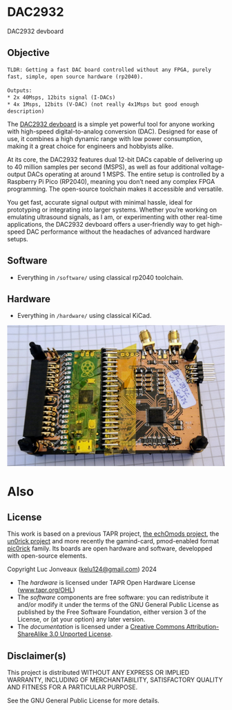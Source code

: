# DAC2932


DAC2932 devboard

## Objective

```
TLDR: Getting a fast DAC board controlled without any FPGA, purely fast, simple, open source hardware (rp2040).

Outputs:
* 2x 40Msps, 12bits signal (I-DACs)
* 4x 1Msps, 12bits (V-DAC) (not really 4x1Msps but good enough description)
```

The [DAC2932 devboard](https://github.com/kelu124/DAC2932) is a simple yet powerful tool for anyone working with high-speed digital-to-analog conversion (DAC). Designed for ease of use, it combines a high dynamic range with low power consumption, making it a great choice for engineers and hobbyists alike.

At its core, the DAC2932 features dual 12-bit DACs capable of delivering up to 40 million samples per second (MSPS), as well as four additional voltage-output DACs operating at around 1 MSPS. The entire setup is controlled by a Raspberry Pi Pico (RP2040), meaning you don’t need any complex FPGA programming. The open-source toolchain makes it accessible and versatile.

You get fast, accurate signal output with minimal hassle, ideal for prototyping or integrating into larger systems. Whether you’re working on emulating ultrasound signals, as I am, or experimenting with other real-time applications, the DAC2932 devboard offers a user-friendly way to get high-speed DAC performance without the headaches of advanced hardware setups. 

## Software

* Everything in `/software/` using classical rp2040 toolchain.

## Hardware


* Everything in `/hardware/` using classical KiCad.

![](/docs/images/view.jpg)

# Also


## License

This work is based on a previous TAPR project, [the echOmods project](https://github.com/kelu124/echomods/), the [un0rick project](https://github.com/kelu124/un0rick) and more recently the gamind-card, pmod-enabled format [pic0rick](https://github.com/kelu124/pic0rick/) family. Its boards are open hardware and software, developped with open-source elements.

Copyright Luc Jonveaux (kelu124@gmail.com) 2024

* The *hardware* is licensed under TAPR Open Hardware License (www.tapr.org/OHL)
* The *software* components are free software: you can redistribute it and/or modify it under the terms of the GNU General Public License as published by the Free Software Foundation, either version 3 of the License, or (at your option) any later version.
* The *documentation* is licensed under a [Creative Commons Attribution-ShareAlike 3.0 Unported License](http://creativecommons.org/licenses/by-sa/3.0/).


## Disclaimer(s)

This project is distributed WITHOUT ANY EXPRESS OR IMPLIED WARRANTY, INCLUDING OF MERCHANTABILITY, SATISFACTORY QUALITY AND FITNESS FOR A PARTICULAR PURPOSE. 

See the GNU General Public License for more details.
